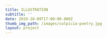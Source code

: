 ```yaml
---
title: ILLUSTRATION
subtitle: ''
date: 2019-10-09T17:00:00.000Z
thumb_img_path: /images/sulpicia-poetry.jpg
layout: project
---
```

![]()

![]()

![]()

![]()

![]()

